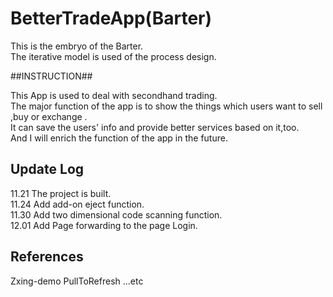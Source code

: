 BetterTradeApp(Barter)
=======================
This is the embryo of the Barter.<br>
The iterative model is used of the process design.<br>


##INSTRUCTION##

This App is used to deal with secondhand trading.<br>
The  major function of the app is to show the things which users
want to sell ,buy or exchange .<br>
It  can save the users' info and provide better services based on it,too.<br>
And I will enrich the function of the app in the future.<br>





 Update Log
-----------------
11.21   The project is built.<br>
11.24   Add add-on eject function.<br>
11.30   Add two dimensional code scanning function.<br>
12.01   Add  Page forwarding to the page Login.<br>



References
------------------
Zxing-demo
PullToRefresh
...etc
